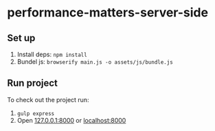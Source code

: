 # performance-matters-server-side

## Set up
1. Install deps: ```npm install```
2. Bundel js: ```browserify main.js -o assets/js/bundle.js```
    

## Run project
To check out the project run:  

1. ```gulp express```
2. Open [127.0.0.1:8000](127.0.0.1:8000) or [localhost:8000](localhost:8000)   